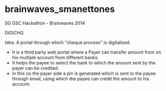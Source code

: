 brainwaves_smanettones
======================

SG GSC Hackathon - Brainwaves 2014

DIGICHQ 

Idea: A portal through which "cheque process" is digitalized.

* It is a third party web portal where a Payer can transfer amount from on his multiple account from different banks.
* It helps the payee to select the bank to which the amount sent by the payer can be credited.
* In this on the payer side a pin is generated which is sent to the payee through email, using which the payee can credit the amount to his account.
